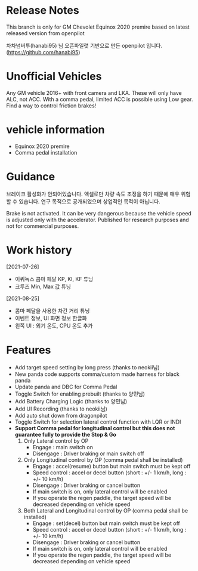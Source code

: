 # Release Notes

This branch is only for GM Chevolet Equinox 2020 premire based on latest released version from openpilot

차차넘버투(hanabi95) 님 오픈파일럿 기반으로 만든 openpilot 입니다. (https://github.com/hanabi95)

# Unofficial Vehicles
Any GM vehicle 2016+ with front camera and LKA. These will only have ALC, not ACC. With a comma pedal, limited ACC is possible using Low gear. Find a way to control friction brakes!

# vehicle information

- Equinox 2020 premire
- Comma pedal installation

# Guidance

브레이크 활성화가 안되어있습니다. 
엑셀로만 차량 속도 조정을 하기 때문에 매우 위험할 수 있습니다. 
연구 목적으로 공개되었으며 상업적인 목적이 아닙니다. 

Brake is not activated.
It can be very dangerous because the vehicle speed is adjusted only with the accelerator.
Published for research purposes and not for commercial purposes.

# Work history

[2021-07-26]
  - 이쿼녹스 콤마 페달 KP, KI, KF 튜닝
  - 크루즈 Min, Max 값 튜닝
  
[2021-08-25]
  - 콤마 페달을 사용한 차간 거리 튜닝
  - 이벤트 정보, UI 화면 정보 한글화
  - 왼쪽 UI : 외기 온도, CPU 온도 추가
  
# Features

  - Add target speed setting by long press (thanks to neokii님)
  - New panda code supports comma/custom made harness for black panda
  - Update panda and DBC for Comma Pedal
  - Toggle Switch for enabling prebuilt (thanks to 양민님)
  - Add Battery Charging Logic (thanks to 양민님)
  - Add UI Recording (thanks to neokii님)
  - Add auto shut down from dragonpilot
  - Toggle Switch for selection lateral control function with LQR or INDI
  - <b>Support Comma pedal for longitudinal control but this does not guarantee fully to provide the Stop & Go </b>
    1) Only Lateral control by OP
       - Engage : main switch on
       - Disengage : Driver braking or main switch off
    2) Only Longitudinal control by OP (comma pedal shall be installed)
       - Engage : accel(resume) button but main switch must be kept off
       - Speed control : accel or decel button (short : +/- 1 km/h, long : +/- 10 km/h)
       - Disengage : Driver braking or cancel button
       - If main switch is on, only lateral control will be enabled
       - If you operate the regen paddle, the target speed will be decreased depending on vehicle speed
    3) Both Lateral and Longitudinal control by OP (comma pedal shall be installed)
       - Engage : set(decel) button but main switch must be kept off
       - Speed control : accel or decel button (short : +/- 1 km/h, long : +/- 10 km/h)
       - Disengage : Driver braking or cancel button
       - If main switch is on, only lateral control will be enabled
       - If you operate the regen paddle, the target speed will be decreased depending on vehicle speed
